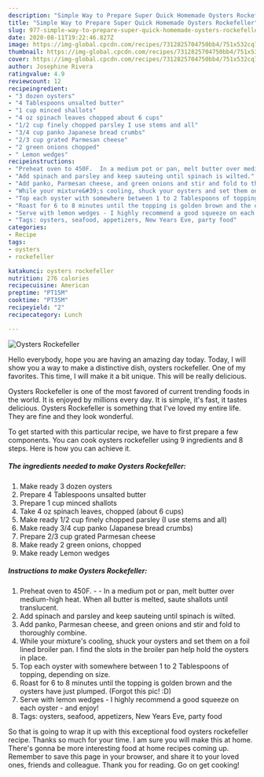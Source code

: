 ```yaml
---
description: "Simple Way to Prepare Super Quick Homemade Oysters Rockefeller"
title: "Simple Way to Prepare Super Quick Homemade Oysters Rockefeller"
slug: 977-simple-way-to-prepare-super-quick-homemade-oysters-rockefeller
date: 2020-08-11T19:22:46.827Z
image: https://img-global.cpcdn.com/recipes/7312825704750bb4/751x532cq70/oysters-rockefeller-recipe-main-photo.jpg
thumbnail: https://img-global.cpcdn.com/recipes/7312825704750bb4/751x532cq70/oysters-rockefeller-recipe-main-photo.jpg
cover: https://img-global.cpcdn.com/recipes/7312825704750bb4/751x532cq70/oysters-rockefeller-recipe-main-photo.jpg
author: Josephine Rivera
ratingvalue: 4.9
reviewcount: 12
recipeingredient:
- "3 dozen oysters"
- "4 Tablespoons unsalted butter"
- "1 cup minced shallots"
- "4 oz spinach leaves chopped about 6 cups"
- "1/2 cup finely chopped parsley I use stems and all"
- "3/4 cup panko Japanese bread crumbs"
- "2/3 cup grated Parmesan cheese"
- "2 green onions chopped"
- " Lemon wedges"
recipeinstructions:
- "Preheat oven to 450F.  In a medium pot or pan, melt butter over medium-high heat. When all butter is melted, saute shallots until translucent."
- "Add spinach and parsley and keep sauteing until spinach is wilted."
- "Add panko, Parmesan cheese, and green onions and stir and fold to thoroughly combine."
- "While your mixture&#39;s cooling, shuck your oysters and set them on a foil lined broiler pan. I find the slots in the broiler pan help hold the oysters in place."
- "Top each oyster with somewhere between 1 to 2 Tablespoons of topping, depending on size."
- "Roast for 6 to 8 minutes until the topping is golden brown and the oysters have just plumped. (Forgot this pic! :D)"
- "Serve with lemon wedges - I highly recommend a good squeeze on each oyster - and enjoy!"
- "Tags: oysters, seafood, appetizers, New Years Eve, party food"
categories:
- Recipe
tags:
- oysters
- rockefeller

katakunci: oysters rockefeller 
nutrition: 276 calories
recipecuisine: American
preptime: "PT15M"
cooktime: "PT35M"
recipeyield: "2"
recipecategory: Lunch

---
```



![Oysters Rockefeller](https://img-global.cpcdn.com/recipes/7312825704750bb4/751x532cq70/oysters-rockefeller-recipe-main-photo.jpg)

Hello everybody, hope you are having an amazing day today. Today, I will show you a way to make a distinctive dish, oysters rockefeller. One of my favorites. This time, I will make it a bit unique. This will be really delicious.



Oysters Rockefeller is one of the most favored of current trending foods in the world. It is enjoyed by millions every day. It is simple, it's fast, it tastes delicious. Oysters Rockefeller is something that I've loved my entire life. They are fine and they look wonderful.


To get started with this particular recipe, we have to first prepare a few components. You can cook oysters rockefeller using 9 ingredients and 8 steps. Here is how you can achieve it.

<!--inarticleads1-->

##### The ingredients needed to make Oysters Rockefeller:

1. Make ready 3 dozen oysters
1. Prepare 4 Tablespoons unsalted butter
1. Prepare 1 cup minced shallots
1. Take 4 oz spinach leaves, chopped (about 6 cups)
1. Make ready 1/2 cup finely chopped parsley (I use stems and all)
1. Make ready 3/4 cup panko (Japanese bread crumbs)
1. Prepare 2/3 cup grated Parmesan cheese
1. Make ready 2 green onions, chopped
1. Make ready  Lemon wedges




<!--inarticleads2-->

##### Instructions to make Oysters Rockefeller:

1. Preheat oven to 450F. -  - In a medium pot or pan, melt butter over medium-high heat. When all butter is melted, saute shallots until translucent.
1. Add spinach and parsley and keep sauteing until spinach is wilted.
1. Add panko, Parmesan cheese, and green onions and stir and fold to thoroughly combine.
1. While your mixture&#39;s cooling, shuck your oysters and set them on a foil lined broiler pan. I find the slots in the broiler pan help hold the oysters in place.
1. Top each oyster with somewhere between 1 to 2 Tablespoons of topping, depending on size.
1. Roast for 6 to 8 minutes until the topping is golden brown and the oysters have just plumped. (Forgot this pic! :D)
1. Serve with lemon wedges - I highly recommend a good squeeze on each oyster - and enjoy!
1. Tags: oysters, seafood, appetizers, New Years Eve, party food




So that is going to wrap it up with this exceptional food oysters rockefeller recipe. Thanks so much for your time. I am sure you will make this at home. There's gonna be more interesting food at home recipes coming up. Remember to save this page in your browser, and share it to your loved ones, friends and colleague. Thank you for reading. Go on get cooking!
